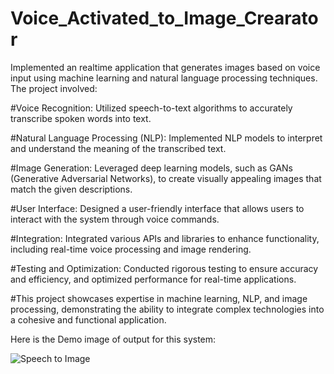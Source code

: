 # Voice_Activated_to_Image_Crearator

Implemented an realtime application that generates images based on voice input using machine learning and natural language processing techniques. The project involved:

#Voice Recognition: Utilized speech-to-text algorithms to accurately transcribe spoken words into text.

#Natural Language Processing (NLP): Implemented NLP models to interpret and understand the meaning of the transcribed text.

#Image Generation: Leveraged deep learning models, such as GANs (Generative Adversarial Networks), to create visually appealing images that match the given descriptions.

#User Interface: Designed a user-friendly interface that allows users to interact with the system through voice commands.

#Integration: Integrated various APIs and libraries to enhance functionality, including real-time voice processing and image rendering.

#Testing and Optimization: Conducted rigorous testing to ensure accuracy and efficiency, and optimized performance for real-time applications.

#This project showcases expertise in machine learning, NLP, and image processing, demonstrating the ability to integrate complex technologies into a cohesive and functional application.

Here is the Demo image of output for this system:

![Speech to Image](https://github.com/psankarmidhil/Voice_Activated_Image_Creator/assets/111223199/003e80c4-755f-4ff6-9d78-a57b90d0d79b)

